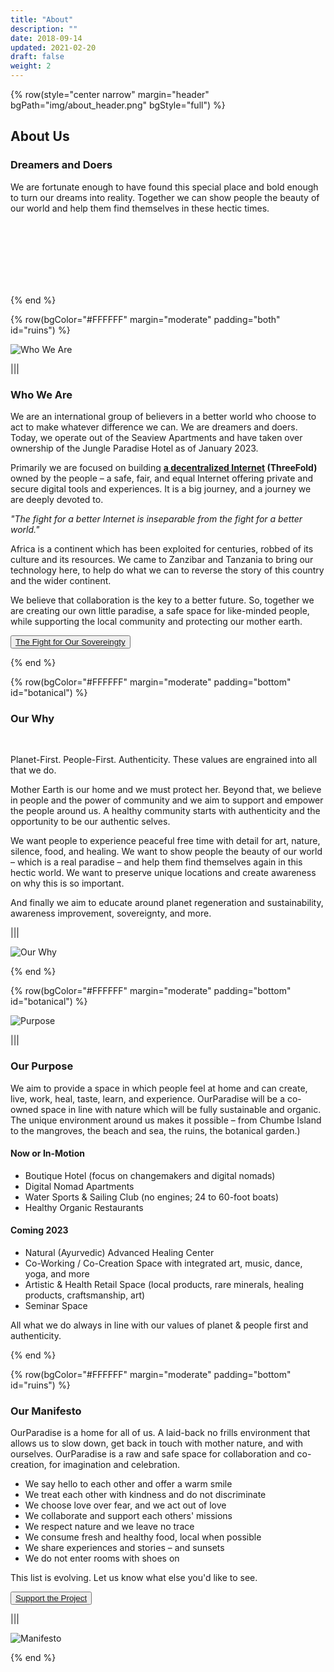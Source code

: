 ```yaml
---
title: "About"
description: ""
date: 2018-09-14
updated: 2021-02-20
draft: false
weight: 2
---
```


<!-- section 1 (JP) -->

{% row(style="center narrow" margin="header" bgPath="img/about_header.png" bgStyle="full") %}

## About Us

### Dreamers and Doers

We are fortunate enough to have found this special place and bold enough to turn our dreams into reality. Together we can show people the beauty of our world and help them find themselves in these hectic times.

<br>
<br>
<br>
<br>
<br>
<br>

{% end %}

{% row(bgColor="#FFFFFF" margin="moderate" padding="both" id="ruins") %}

![Who We Are](img/who_we_are.png#large)

|||

### Who We Are

<p>We are an international group of believers in a better world who choose to act to make whatever difference we can. We are dreamers and doers. Today, we operate out of the Seaview Apartments and have taken over ownership of the Jungle Paradise Hotel as of January 2023.</p>

<p>

Primarily we are focused on building **[a decentralized Internet](https://threefold.io) (ThreeFold)** owned by the people – a safe, fair, and equal Internet offering private and secure digital tools and experiences. It is a big journey, and a journey we are deeply devoted to.

</p>

<p>

*"The fight for a better Internet is inseparable from the fight for a better world."*

</p>

<p>Africa is a continent which has been exploited for centuries, robbed of its culture and its resources. We came to Zanzibar and Tanzania to bring our technology here, to help do what we can to reverse the story of this country and the wider continent.</p>

<p>We believe that collaboration is the key to a better future. So, together we are creating our own little paradise, a safe space for like-minded people, while supporting the local community and protecting our mother earth.</p>

  <button>[The Fight for Our Sovereingty](https://threefold.docsend.com/view/9hqdsjxhe5fezdu6)</button>

{% end %}

{% row(bgColor="#FFFFFF" margin="moderate" padding="bottom" id="botanical") %}

### Our Why

<br>

<p>Planet-First. People-First. Authenticity. These values are engrained into all that we do.</p>

<p>Mother Earth is our home and we must protect her. Beyond that, we believe in people and the power of community and we aim to support and empower the people around us. A healthy community starts with authenticity and the opportunity to be our authentic selves.</p>

<p>We want people to experience peaceful free time with detail for art, nature, silence, food, and healing. We want to show people the beauty of our world – which is a real paradise – and help them find themselves again in this hectic world. We want to preserve unique locations and create awareness on why this is so important.</p>

<p>And finally we aim to educate around planet regeneration and sustainability, awareness improvement, sovereignty, and more.</p>

|||

![Our Why](img/our_why.png#large)

{% end %}

{% row(bgColor="#FFFFFF" margin="moderate" padding="bottom" id="botanical") %}

![Purpose](img/purpose.jpg#medium)

|||

### Our Purpose

<p>We aim to provide a space in which people feel at home and can create, live, work, heal, taste, learn, and experience. OurParadise will be a co-owned space in line with nature which will be fully sustainable and organic. The unique environment around us makes it possible – from Chumbe Island to the mangroves, the beach and sea, the ruins, the botanical garden.)</p>

#### **Now or In-Motion**

- Boutique Hotel (focus on changemakers and digital nomads)
- Digital Nomad Apartments
- Water Sports & Sailing Club (no engines; 24 to 60-foot boats)
- Healthy Organic Restaurants

#### **Coming 2023**

- Natural (Ayurvedic) Advanced Healing Center
- Co-Working / Co-Creation Space with integrated art, music, dance, yoga, and more
- Artistic & Health Retail Space (local products, rare minerals, healing products, craftsmanship, art)
- Seminar Space

<p>All what we do always in line with our values of planet & people first and authenticity.</p>

{% end %}

{% row(bgColor="#FFFFFF" margin="moderate" padding="bottom" id="ruins") %}

### Our Manifesto

<p>OurParadise is a home for all of us. A laid-back no frills environment that allows us to slow down, get back in touch with mother nature, and with ourselves. OurParadise is a raw and safe space for collaboration and co-creation, for imagination and celebration.</p>

- We say hello to each other and offer a warm smile
- We treat each other with kindness and do not discriminate
- We choose love over fear, and we act out of love
- We collaborate and support each others' missions
- We respect nature and we leave no trace
- We consume fresh and healthy food, local when possible
- We share experiences and stories – and sunsets
- We do not enter rooms with shoes on

<p>This list is evolving. Let us know what else you'd like to see.</p>

<button>[Support the Project](/action)</button>

|||

![Manifesto](img/manifesto.png#medium)

{% end %}